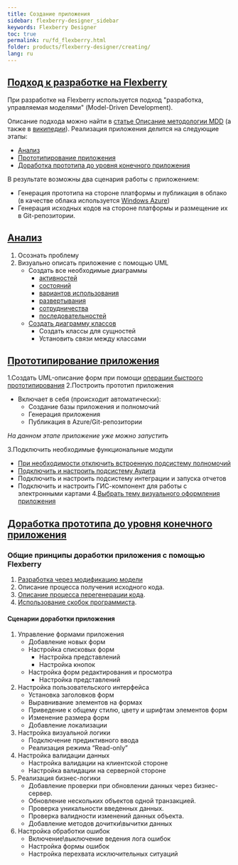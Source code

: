 ```yaml
---
title: Создание приложения
sidebar: flexberry-designer_sidebar
keywords: Flexberry Designer
toc: true
permalink: ru/fd_flexberry.html
folder: products/flexberry-designer/creating/
lang: ru
---
```


## [Подход к разработке на Flexberry](fd_model-driven-architecture.html)

При разработке на Flexberry используется подход "разработка, управляемая моделями" (Model-Driven Development).

Описание подхода можно найти в [статье Описание методологии MDD](fd_model-driven-architecture.html) (а также в [википедии](http://ru.wikipedia.org/wiki/Model_Driven_Architecture)).
Реализация приложения делится на следующие этапы:

*	[Анализ](fd_analys.html)
*	[Прототипирование приложения](fd_using-quick-prototyping.html)
*	[Доработка прототипа до уровня конечного приложения](fd_development.html)

В результате возможны два сценария работы с приложением:

*	Генерация прототипа на стороне платформы и публикация в облако (в качестве облака используется [Windows Azure](http://www.windowsazure.com))
*	Генерация исходных кодов на стороне платформы и размещение их в Git-репозитории.

## [Анализ](fd_analys.html)

1.	Осознать проблему
2.	Визуально описать приложение с помощью UML
    *	Создать все необходимые диаграммы 
        * [активностей](fd_activity-diagram.html)
        * [состояний](fd_statechart-diagram.html)
        * [вариантов использования](fd_use-case-diagram.html)
        * [развертывания](fd_deployment-diagram.html)
        * [сотрудничества](fd_collaboration-diagram.html)
        * [последовательностей](fd_sequence-diagram.html)
    *	[Создать диаграмму классов](fd_editing-diagram.html)
        *	Создать классы для сущностей
        *	Установить связи между классами

## [Прототипирование приложения](fd_prototype-creation.html)

1.Создать UML-описание форм при помощи [операции быстрого прототипирования](fd_prototype-creation.html)
2.Построить прототип приложения
* 	Включает в себя (происходит автоматически):
    *	Создание базы приложения и полномочий
    *	Генерация приложения
    *	Публикация в Azure/Git-репозитории

*На данном этапе приложение уже можно запустить*

3.Подключить необходимые функциональные модули
*	[При необходимости отключить встроенную подсистему полномочий](efs_secutity.html)
*	[Подключить и настроить подсистему Аудита](fd_audit-flexberry-setup.html)
*	Подключить и настроить подсистему интеграции и запуска отчетов
*	Подключить и настроить ГИС-компонент для работы с электронными картами
4.[Выбрать тему визуального оформления приложения](fa_choose-theme.html)

## [Доработка прототипа до уровня конечного приложения](fd_application-development.html)

### Общие принципы доработки приложения с помощью Flexberry

1.	[Разработка через модификацию модели](fd_code-generation.ashx)
2.	Описание процесса получения исходного кода.
3.	[Описание процесса перегенерации кода](fd_code-generation.html).
4.	[Использование скобок программиста](fo_programmer-brackets.html).

#### Сценарии доработки приложения

1.	Управление формами приложения
    *	Добавление новых форм
    *	Настройка списковых форм
        *	Настройка представлений
        *	Настройка кнопок
    *	Настройка форм редактирования и просмотра
        *	Настройка представлений
2.	Настройка пользовательского интерфейса
    *	Установка заголовков форм
    *	Выравнивание элементов на формах
    *	Приведение к общему стилю, цвету и шрифтам элементов форм
    *	Изменение размера форм
    *	Добавление локализации
3.	Настройка визуальной логики
    *	Подключение предиктивного ввода
    *	Реализация режима “Read-only”
4.	Настройка валидации данных
    *	Настройка валидации на клиентской стороне
    *	Настройка валидации на серверной стороне
5.	Реализация бизнес-логики
    *	Добавление проверки при обновлении данных через бизнес-сервер.
    *	Обновление нескольких объектов одной транзакцией.
    *	Проверка уникальности введенных данных.
    *	Проверка валидности изменений данных объекта.
    *	Добавление методов дочитки\вычитки данных
6.	Настройка обработки ошибок
    *	Включение\выключение ведения лога ошибок
    *	Настройка формы ошибок
    *	Настройка перехвата исключительных ситуаций


